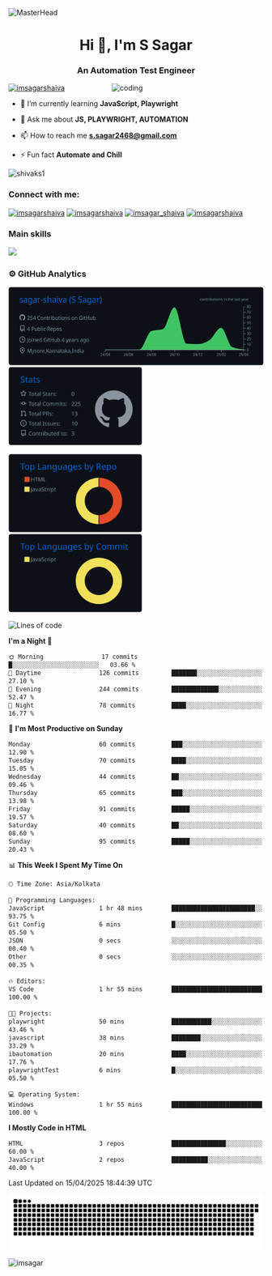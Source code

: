 ![MasterHead](https://user-images.githubusercontent.com/74038190/213910845-af37a709-8995-40d6-be59-724526e3c3d7.gif)
<h1 align="center">Hi 👋, I'm S Sagar</h1>
<h3 align="center">An Automation Test Engineer</h3>
 <img
      src="https://user-images.githubusercontent.com/74038190/238353480-219bcc70-f5dc-466b-9a60-29653d8e8433.gif"
      alt="coding"
      width="300"
      align="right"
    />



<p align="left"> <a href="https://twitter.com/imsagarshaiva" target="blank"><img src="https://img.shields.io/twitter/follow/imsagarshaiva?logo=twitter&style=for-the-badge" alt="imsagarshaiva" /></a><style="margin-top: 10px" /p>

- 🌱 I’m currently learning **JavaScript, Playwright**

- 💬 Ask me about **JS, PLAYWRIGHT, AUTOMATION**

- 📫 How to reach me **s.sagar2468@gmail.com**

- ⚡ Fun fact **Automate and Chill**

<p align="left"> <img src="https://komarev.com/ghpvc/?username=shivaks1&label=Profile%20views&color=0e75b6&style=flat" alt="shivaks1" /> </p>
<h3 align="left">Connect with me:</h3>
<p align="left">
<a href="https://twitter.com/imsagarshaiva" target="blank"><img align="center" src="https://raw.githubusercontent.com/rahuldkjain/github-profile-readme-generator/master/src/images/icons/Social/twitter.svg" alt="imsagarshaiva" height="30" width="40" /></a>
<a href="https://linkedin.com/in/imsagarshaiva" target="blank"><img align="center" src="https://raw.githubusercontent.com/rahuldkjain/github-profile-readme-generator/master/src/images/icons/Social/linked-in-alt.svg" alt="imsagarshaiva" height="30" width="40" /></a>
<a href="https://instagram.com/imsagar_shaiva" target="blank"><img align="center" src="https://raw.githubusercontent.com/rahuldkjain/github-profile-readme-generator/master/src/images/icons/Social/instagram.svg" alt="imsagar_shaiva" height="30" width="40" /></a>
<a href="https://www.leetcode.com/imsagarshaiva" target="blank"><img align="center" src="https://raw.githubusercontent.com/rahuldkjain/github-profile-readme-generator/master/src/images/icons/Social/leet-code.svg" alt="imsagarshaiva" height="30" width="40" /></a>
</p>

### Main skills
<p align="left">
  <a href="https://go-skill-icons.vercel.app/">
    <img
      src="https://go-skill-icons.vercel.app/api/icons?i=javascript,playwright,html,css,nodejs,git,github"
    />
  </a>
</p>

### ⚙️ GitHub Analytics

<p float="left">
  <img height="155em" src="https://raw.githubusercontent.com/sagar-shaiva/sagar-shaiva/master/profile-summary-card-output/github_dark/0-profile-details.svg"/>
  <img height="155em" src="https://raw.githubusercontent.com/sagar-shaiva/sagar-shaiva/master/profile-summary-card-output/github_dark/3-stats.svg"/>
</p>
<p float="left">
 <img height="155em" src="https://raw.githubusercontent.com/sagar-shaiva/sagar-shaiva/master/profile-summary-card-output/github_dark/1-repos-per-language.svg" />
 <img height="155em" src="https://raw.githubusercontent.com/sagar-shaiva/sagar-shaiva/master/profile-summary-card-output/github_dark/2-most-commit-language.svg" alt="sagar-shaiva"/>
</p>

<!--START_SECTION:waka-->
![Lines of code](https://img.shields.io/badge/From%20Hello%20World%20I%27ve%20Written-32.1%20thousand%20lines%20of%20code-blue)

**I'm a Night 🦉** 

```text
🌞 Morning                17 commits          █░░░░░░░░░░░░░░░░░░░░░░░░   03.66 % 
🌆 Daytime                126 commits         ███████░░░░░░░░░░░░░░░░░░   27.10 % 
🌃 Evening                244 commits         █████████████░░░░░░░░░░░░   52.47 % 
🌙 Night                  78 commits          ████░░░░░░░░░░░░░░░░░░░░░   16.77 % 
```
📅 **I'm Most Productive on Sunday** 

```text
Monday                   60 commits          ███░░░░░░░░░░░░░░░░░░░░░░   12.90 % 
Tuesday                  70 commits          ████░░░░░░░░░░░░░░░░░░░░░   15.05 % 
Wednesday                44 commits          ██░░░░░░░░░░░░░░░░░░░░░░░   09.46 % 
Thursday                 65 commits          ███░░░░░░░░░░░░░░░░░░░░░░   13.98 % 
Friday                   91 commits          █████░░░░░░░░░░░░░░░░░░░░   19.57 % 
Saturday                 40 commits          ██░░░░░░░░░░░░░░░░░░░░░░░   08.60 % 
Sunday                   95 commits          █████░░░░░░░░░░░░░░░░░░░░   20.43 % 
```


📊 **This Week I Spent My Time On** 

```text
🕑︎ Time Zone: Asia/Kolkata

💬 Programming Languages: 
JavaScript               1 hr 48 mins        ███████████████████████░░   93.75 % 
Git Config               6 mins              █░░░░░░░░░░░░░░░░░░░░░░░░   05.50 % 
JSON                     0 secs              ░░░░░░░░░░░░░░░░░░░░░░░░░   00.40 % 
Other                    0 secs              ░░░░░░░░░░░░░░░░░░░░░░░░░   00.35 % 

🔥 Editors: 
VS Code                  1 hr 55 mins        █████████████████████████   100.00 % 

🐱‍💻 Projects: 
playwright               50 mins             ███████████░░░░░░░░░░░░░░   43.46 % 
javascript               38 mins             ████████░░░░░░░░░░░░░░░░░   33.29 % 
ibautomation             20 mins             ████░░░░░░░░░░░░░░░░░░░░░   17.76 % 
playwrightTest           6 mins              █░░░░░░░░░░░░░░░░░░░░░░░░   05.50 % 

💻 Operating System: 
Windows                  1 hr 55 mins        █████████████████████████   100.00 % 
```

**I Mostly Code in HTML** 

```text
HTML                     3 repos             ███████████████░░░░░░░░░░   60.00 % 
JavaScript               2 repos             ██████████░░░░░░░░░░░░░░░   40.00 % 
```




 Last Updated on 15/04/2025 18:44:39 UTC
<!--END_SECTION:waka-->

<picture>
  <source media="(prefers-color-scheme: dark)" srcset="https://raw.githubusercontent.com/sagar-shaiva/sagar-shaiva/output/github-snake-dark.svg" />
  <source media="(prefers-color-scheme: light)" srcset="https://raw.githubusercontent.com/sagar-shaiva/sagar-shaiva/output/github-snake.svg" />
  <img alt="github-snake" src="https://raw.githubusercontent.com/sagar-shaiva/sagar-shaiva/output/github-snake.svg" />
</picture>

<p><a href="https://www.buymeacoffee.com/imsagar"> <img align="left"  src="https://cdn.buymeacoffee.com/buttons/v2/default-yellow.png" height="45" width="180" alt="imsagar" /></a></p>
